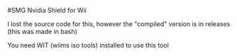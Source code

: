 #SMG Nvidia Shield for Wii

I lost the source code for this, however the "compiled" version is in releases (this was made in bash)

You need WIT (wiims iso tools) installed to use this tool
